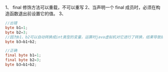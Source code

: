 1、 final 修饰方法可以重载，不可以重写
2、当声明一个 final 成员时，必须在构造函数退出前设置它的值。
3、

```java
//出错
byte b1=1;
byte b2=3;
//因为b1、b2可以自动转换成int类型的变量，运算时java虚拟机对它进行了转换，结果导致把一个int赋值给byte
byte b3=b1+b2;

//正确 
final byte b1=1;
final byte b2=3;
byte b3=b1+b2;

```